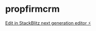 # propfirmcrm

[Edit in StackBlitz next generation editor ⚡️](https://stackblitz.com/~/github.com/melvinlim87/propfirmcrm)